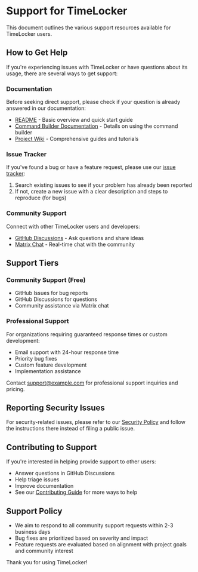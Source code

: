 # Support for TimeLocker

This document outlines the various support resources available for TimeLocker users.

## How to Get Help

If you're experiencing issues with TimeLocker or have questions about its usage, there are several ways to get support:

### Documentation

Before seeking direct support, please check if your question is already answered in our documentation:

- [README](README.md) - Basic overview and quick start guide
- [Command Builder Documentation](docs/command_builder.md) - Details on using the command builder
- [Project Wiki](https://github.com/yourusername/TimeLocker/wiki) - Comprehensive guides and tutorials

### Issue Tracker

If you've found a bug or have a feature request, please use our [issue tracker](https://github.com/yourusername/TimeLocker/issues):

1. Search existing issues to see if your problem has already been reported
2. If not, create a new issue with a clear description and steps to reproduce (for bugs)

### Community Support

Connect with other TimeLocker users and developers:

- [GitHub Discussions](https://github.com/yourusername/TimeLocker/discussions) - Ask questions and share ideas
- [Matrix Chat](https://matrix.to/#/#timelocker:matrix.org) - Real-time chat with the community

## Support Tiers

### Community Support (Free)

- GitHub Issues for bug reports
- GitHub Discussions for questions
- Community assistance via Matrix chat

### Professional Support

For organizations requiring guaranteed response times or custom development:

- Email support with 24-hour response time
- Priority bug fixes
- Custom feature development
- Implementation assistance

Contact [support@example.com](mailto:support@example.com) for professional support inquiries and pricing.

## Reporting Security Issues

For security-related issues, please refer to our [Security Policy](SECURITY.md) and follow the instructions there instead of filing a public issue.

## Contributing to Support

If you're interested in helping provide support to other users:

- Answer questions in GitHub Discussions
- Help triage issues
- Improve documentation
- See our [Contributing Guide](CONTRIBUTING.md) for more ways to help

## Support Policy

- We aim to respond to all community support requests within 2-3 business days
- Bug fixes are prioritized based on severity and impact
- Feature requests are evaluated based on alignment with project goals and community interest

Thank you for using TimeLocker!